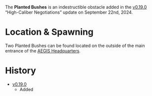 The **Planted Bushes** is an indestructible obstacle added in the [v0.19.0](https://github.com/HasangerGames/suroi/releases/tag/v0.19.0) “High-Caliber Negotiations” update on September 22nd, 2024.

# Location & Spawning  

Two Planted Bushes can be found located on the outside of the main entrance of the [AEGIS Headquarters](/buildings/headquarters).

# History  
- [v0.19.0](https://github.com/HasangerGames/suroi/releases/tag/v0.19.0)  
  - Added  

